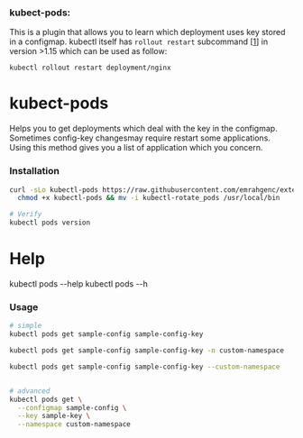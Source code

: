 
### kubect-pods:
This is a plugin that allows you to learn which deployment uses key stored in a configmap.
kubectl itself has `rollout restart` subcommand [[1](https://kubernetes.io/docs/reference/generated/kubectl/kubectl-commands#-em-restart-em-)] in version >1.15 which can be used as follow:

```
kubectl rollout restart deployment/nginx
```



# kubect-pods

Helps you to get deployments which deal with the key in the configmap. Sometimes config-key changesmay require restart some applications. Using this method gives you a list of application which you concern. 

### Installation
```bash
curl -sLo kubectl-pods https://raw.githubusercontent.com/emrahgenc/extended-kubectl/master/plugin/kubectl-pods && \
  chmod +x kubectl-pods && mv -i kubectl-rotate_pods /usr/local/bin

# Verify
kubectl pods version
```

# Help
kubectl pods --help
kubectl pods --h

### Usage
```bash
# simple
kubectl pods get sample-config sample-config-key

kubectl pods get sample-config sample-config-key -n custom-namespace

kubectl pods get sample-config sample-config-key --custom-namespace


# advanced
kubectl pods get \
  --configmap sample-config \
  --key sample-key \
  --namespace custom-namespace
```
